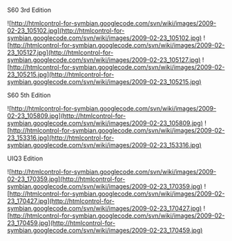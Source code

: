 S60 3rd Edition

![http://htmlcontrol-for-symbian.googlecode.com/svn/wiki/images/2009-02-23_105102.jpg](http://htmlcontrol-for-symbian.googlecode.com/svn/wiki/images/2009-02-23_105102.jpg)
![http://htmlcontrol-for-symbian.googlecode.com/svn/wiki/images/2009-02-23_105127.jpg](http://htmlcontrol-for-symbian.googlecode.com/svn/wiki/images/2009-02-23_105127.jpg)
![http://htmlcontrol-for-symbian.googlecode.com/svn/wiki/images/2009-02-23_105215.jpg](http://htmlcontrol-for-symbian.googlecode.com/svn/wiki/images/2009-02-23_105215.jpg)

S60 5th Edition

![http://htmlcontrol-for-symbian.googlecode.com/svn/wiki/images/2009-02-23_105809.jpg](http://htmlcontrol-for-symbian.googlecode.com/svn/wiki/images/2009-02-23_105809.jpg)
![http://htmlcontrol-for-symbian.googlecode.com/svn/wiki/images/2009-02-23_153316.jpg](http://htmlcontrol-for-symbian.googlecode.com/svn/wiki/images/2009-02-23_153316.jpg)

UIQ3 Edition

![http://htmlcontrol-for-symbian.googlecode.com/svn/wiki/images/2009-02-23_170359.jpg](http://htmlcontrol-for-symbian.googlecode.com/svn/wiki/images/2009-02-23_170359.jpg)
![http://htmlcontrol-for-symbian.googlecode.com/svn/wiki/images/2009-02-23_170427.jpg](http://htmlcontrol-for-symbian.googlecode.com/svn/wiki/images/2009-02-23_170427.jpg)
![http://htmlcontrol-for-symbian.googlecode.com/svn/wiki/images/2009-02-23_170459.jpg](http://htmlcontrol-for-symbian.googlecode.com/svn/wiki/images/2009-02-23_170459.jpg)